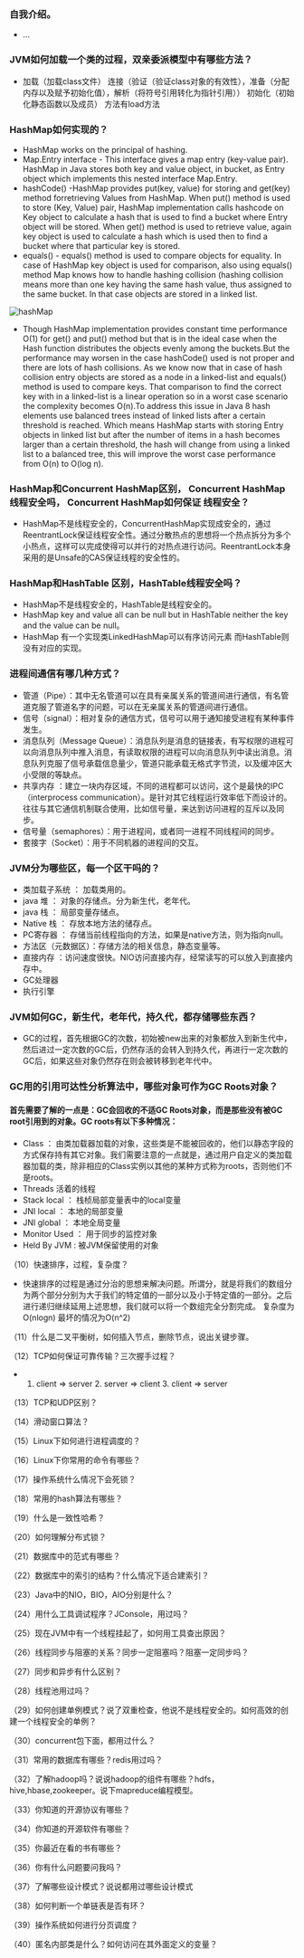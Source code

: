 ### 自我介绍。
  
*  ...

### JVM如何加载一个类的过程，双亲委派模型中有哪些方法？

* 加载（加载class文件） 连接（验证（验证class对象的有效性），准备（分配内存以及赋予初始化值），解析（将符号引用转化为指针引用）） 初始化（初始化静态函数以及成员） 方法有load方法

### HashMap如何实现的？

* HashMap works on the principal of hashing.
* Map.Entry interface - This interface gives a map entry (key-value pair). HashMap in Java stores both key and value object, in bucket, as Entry object which implements this nested interface Map.Entry.
* hashCode() -HashMap provides put(key, value) for storing and get(key) method forretrieving Values from HashMap. When put() method is used to store (Key, Value) pair, HashMap implementation calls hashcode on Key object to calculate a hash that is used to find a bucket where Entry object will be stored. When get() method is used to retrieve value, again key object is used to calculate a hash which is used then to find a bucket where that particular key is stored.
* equals() - equals() method is used to compare objects for equality. In case of HashMap key object is used for comparison, also using equals() method Map knows how to handle hashing collision (hashing collision means more than one key having the same hash value, thus assigned to the same bucket. In that case objects are stored in a linked list.

![hashMap](https://qph.ec.quoracdn.net/main-qimg-8d490b416731e970856e0b051d904441-p)

* Though HashMap implementation provides constant time performance O(1) for get() and put() method but that is in the ideal case when the Hash function distributes the objects evenly among the buckets.But the performance may worsen in the case hashCode() used is not proper and there are lots of hash collisions. As we know now that in case of hash collision entry objects are stored as a node in a linked-list and equals() method is used to compare keys. That comparison to find the correct key with in a linked-list is a linear operation so in a worst case scenario the complexity becomes O(n).To address this issue in Java 8 hash elements use balanced trees instead of linked lists after a certain threshold is reached. Which means HashMap starts with storing Entry objects in linked list but after the number of items in a hash becomes larger than a certain threshold, the hash will change from using a linked list to a balanced tree, this will improve the worst case performance from O(n) to O(log n).

### HashMap和Concurrent HashMap区别， Concurrent HashMap 线程安全吗， Concurrent HashMap如何保证 线程安全？

* HashMap不是线程安全的，ConcurrentHashMap实现成安全的，通过ReentrantLock保证线程安全性。通过分散热点的思想将一个热点拆分为多个小热点，这样可以完成使得可以并行的对热点进行访问。ReentrantLock本身采用的是Unsafe的CAS保证线程的安全性的。

### HashMap和HashTable 区别，HashTable线程安全吗？

* HashMap不是线程安全的，HashTable是线程安全的。
* HashMap key and value all can be null but in HashTable neither the key and the value can be null。
* HashMap 有一个实现类LinkedHashMap可以有序访问元素 而HashTable则没有对应的实现。

### 进程间通信有哪几种方式？

* 管道（Pipe）：其中无名管道可以在具有亲属关系的管道间进行通信，有名管道克服了管道名字的问题，可以在无亲属关系的管道间进行通信。
* 信号（signal）：相对复杂的通信方式，信号可以用于通知接受进程有某种事件发生。
* 消息队列（Message Queue）：消息队列是消息的链接表，有写权限的进程可以向消息队列中推入消息，有读取权限的进程可以向消息队列中读出消息。消息队列克服了信号承载信息量少，管道只能承载无格式字节流，以及缓冲区大小受限的等缺点。
* 共享内存 ：建立一块内存区域，不同的进程都可以访问，这个是最快的IPC（interprocess communication）。是针对其它线程运行效率低下而设计的。往往与其它通信机制联合使用，比如信号量，来达到访问进程的互斥以及同步。
* 信号量（semaphores）：用于进程间，或者同一进程不同线程间的同步。
* 套接字（Socket）：用于不同机器的进程间的交互。

### JVM分为哪些区，每一个区干吗的？

* 类加载子系统 ： 加载类用的。
* java 堆 ： 对象的存储点。分为新生代，老年代。
* java 栈 ： 局部变量存储点。
* Native 栈 ： 存放本地方法的储存点。
* PC寄存器 ： 存储当前线程指向的方法，如果是native方法，则为指向null。
* 方法区（元数据区）：存储方法的相关信息，静态变量等。
* 直接内存 ：访问速度很快。NIO访问直接内存，经常读写的可以放入到直接内存中。
* GC处理器
* 执行引擎

### JVM如何GC，新生代，老年代，持久代，都存储哪些东西？

* GC的过程，首先根据GC的次数，初始被new出来的对象都放入到新生代中，然后进过一定次数的GC后，仍然存活的会转入到持久代，再进行一定次数的GC后，如果这些对象仍然存在则会被转移到老年代中。

### GC用的引用可达性分析算法中，哪些对象可作为GC Roots对象？

#### 首先需要了解的一点是：GC会回收的不适GC Roots对象，而是那些没有被GC root引用到的对象。GC roots有以下多种情况：
* Class ： 由类加载器加载的对象，这些类是不能被回收的，他们以静态字段的方式保存持有其它对象。我们需要注意的一点就是，通过用户自定义的类加载器加载的类，除非相应的Class实例以其他的某种方式称为roots，否则他们不是roots。
* Threads 活着的线程
* Stack local ： 栈桢局部变量表中的local变量
* JNI local ： 本地的局部变量
* JNI global ： 本地全局变量
* Monitor Used ： 用于同步的监控对象
* Held By JVM : 被JVM保留使用的对象

（10）快速排序，过程，复杂度？

* 快速排序的过程是通过分治的思想来解决问题。所谓分，就是将我们的数组分为两个部分分别为大于我们的特定值的一部分以及小于特定值的一部分。之后进行递归继续延用上述思想，我们就可以将一个数组完全分割完成。 复杂度为O(nlogn) 最坏的情况为O(n^2)

（11）什么是二叉平衡树，如何插入节点，删除节点，说出关键步骤。

（12）TCP如何保证可靠传输？三次握手过程？

* 1. client => server 2. server => client 3. client => server 

（13）TCP和UDP区别？



（14）滑动窗口算法？

（15）Linux下如何进行进程调度的？

（16）Linux下你常用的命令有哪些？

（17）操作系统什么情况下会死锁？

（18）常用的hash算法有哪些？

（19）什么是一致性哈希？

（20）如何理解分布式锁？

（21）数据库中的范式有哪些？

（22）数据库中的索引的结构？什么情况下适合建索引？

（23）Java中的NIO，BIO，AIO分别是什么？

（24）用什么工具调试程序？JConsole，用过吗？

（25）现在JVM中有一个线程挂起了，如何用工具查出原因？

（26）线程同步与阻塞的关系？同步一定阻塞吗？阻塞一定同步吗？

（27）同步和异步有什么区别？

（28）线程池用过吗？

（29）如何创建单例模式？说了双重检查，他说不是线程安全的。如何高效的创建一个线程安全的单例？

（30）concurrent包下面，都用过什么？

（31）常用的数据库有哪些？redis用过吗？

（32）了解hadoop吗？说说hadoop的组件有哪些？hdfs，hive,hbase,zookeeper。说下mapreduce编程模型。

（33）你知道的开源协议有哪些？

（34）你知道的开源软件有哪些？

（35）你最近在看的书有哪些？

（36）你有什么问题要问我吗？

（37）了解哪些设计模式？说说都用过哪些设计模式

（38）如何判断一个单链表是否有环？

（39）操作系统如何进行分页调度？

（40）匿名内部类是什么？如何访问在其外面定义的变量？
